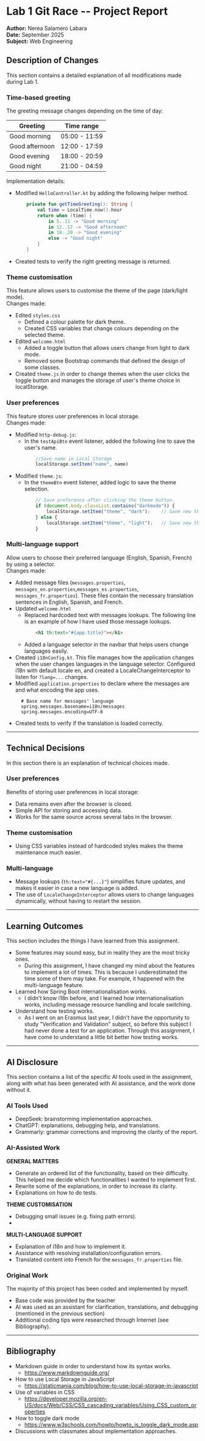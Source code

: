 # Lab 1 Git Race -- Project Report
**Author:** Nerea Salamero Labara<br>
**Date:** September 2025<br>
**Subject:** Web Engineering<br>


## Description of Changes
This section contains a detailed explanation of all modifications made during Lab 1.
### Time-based greeting
The greeting message changes depending on the time of day:

| **Greeting**   | **Time range** |
|----------------|----------------| 
| Good morning   | 05:00 - 11:59  |
| Good afternoon | 12:00 - 17:59  |
| Good evening   | 18:00 - 20:59  |
| Good night     | 21:00 - 04:59  |

Implementation details:
- Modified `HelloController.kt` by adding the following helper method.
    ``` kotlin
        private fun getTimeGreeting(): String {
            val time = LocalTime.now().hour
            return when (time) {
                in 5..11 -> "Good morning"
                in 12..17 -> "Good afternoon"
                in 18..20 -> "Good evening"
                else -> "Good night"
            }
        }
    ```
- Created tests to verify the right greeting message is returned. 


### Theme customisation
This feature allows users to customise the theme of the page (dark/light mode). <br>
Changes made:
- Edited `styles.css`
  - Defined a colour palette for dark theme.
  - Created CSS variables that change colours depending on the selected theme.
- Edited `welcome.html`
  - Added a toggle button that allows users change from light to dark mode.
  - Removed some Bootstrap commands that defined the design of some classes.
- Created `theme.js` in order to change themes when the user clicks the toggle button and manages the storage of user's
  theme choice in localStorage.

### User preferences
This feature stores user preferences in local storage. <br>
Changes made:
- Modified `http-debug.js`:
  - In the `testApiBtn` event listener, added the following line to save the user's name.
      ``` js
          //Save name in Local Storage
          localStorage.setItem("name", name)
      ```
- Modified `theme.js`:
  - In the `themeBtn` event listener, added logic to save the theme selection.
    ``` js
        // Save preference after clicking the theme button.
        if (document.body.classList.contains("darkmode")) {
            localStorage.setItem("theme", "dark");    // Save new theme
        } else {
            localStorage.setItem("theme", "light");   // Save new theme
        }
    ```

### Multi-language support
Allow users to choose their preferred language (English, Spanish, French) by using a selector. <br>
Changes made:
- Added message files (`messages.properties`, `messages_en.properties`,`messages_es.properties`,
  `messages_fr.properties`). These files contain the necessary translation sentences in English, Spanish, and French.
- Updated `welcome.html`
  - Replaced hardcoded text with messages lookups. The following line is an example of how I have used those message lookups.
      ``` html
          <h1 th:text="#{app.title}"></h1>
      ```
  - Added a language selector in the navbar that helps users change languages easily.
- Created `i18nConfig.kt`. This file manages how the application changes when the user changes languages in the 
  language selector. Configured i18n with default locale en, and created a LocaleChangeInterceptor to listen for
  `?lang=...` changes.
- Modified `application.properties` to declare where the messages are and what encoding the app uses.
  ``` properties
    # Base name for messages' language
    spring.messages.basename=i18n/messages
    spring.messages.encoding=UTF-8
  ```
- Created tests to verify if the translation is loaded correctly.

******

## Technical Decisions
In this section there is an explanation of technical choices made.
### User preferences
Benefits of storing user preferences in local storage:
- Data remains even after the browser is closed.
- Simple API for storing and accessing data.
- Works for the same source across several tabs in the browser.

### Theme customisation
- Using CSS variables instead of hardcoded styles makes the theme maintenance much easier.

### Multi-language
- Message lookups (`th:text="#{...}"`) simplifies future updates, and makes it easier in case a new language is added.
- The use of `LocaleChangeInterceptor` allows users to change languages dynamically, without having to restart the session.


******

## Learning Outcomes
This section includes the things I have learned from this assignment.<br>

- Some features may sound easy, but in reality they are the most tricky ones. 
  - During this assignment, I have changed my mind about the features to implement a lot of times. This is 
    because I underestimated the time some of them may take. For example, it happened with the multi-language feature.
- Learned how Spring Boot internationalisation works.
  - I didn't know i18n before, and I learned how internationalisation works, including message resource handling 
    and locale switching. 
- Understand how testing works.
  - As I went on an Erasmus last year, I didn't have the opportunity to study "Verification and Validation" subject,
    so before this subject I had never done a test for an application. Through this assignment, I have come to 
    understand a little bit better how testing works.
******

## AI Disclosure
This section contains a list of the specific AI tools used in the assignment, 
along with what has been generated with AI assistance, and the work done without it.
### AI Tools Used
- DeepSeek: brainstorming implementation approaches.
- ChatGPT: explanations, debugging help, and translations.
- Grammarly: grammar corrections and improving the clarity of the report.

### AI-Assisted Work
**GENERAL MATTERS**
- Generate an ordered list of the functionality, based on their difficulty. This helped me decide which functionalities
I wanted to implement first.
- Rewrite some of the explanations, in order to increase its clarity.
- Explanations on how to do tests.

**THEME CUSTOMISATION**
- Debugging small issues (e.g. fixing path errors).
- 

**MULTI-LANGUAGE SUPPORT**
- Explanation of i18n and how to implement it.
- Assistance with resolving installation/configuration errors.
- Translated content into French for the `messages_fr.properties` file.


### Original Work
The majority of this project has been coded and implemented by myself.
- Base code was provided by the teacher
- AI was used as an assistant for clarification, translations, and debugging (mentioned in the previous section)
- Additional coding tips were researched through Internet (see Bibliography).

******

## Bibliography
- Markdown guide in order to understand how its syntax works.
    - https://www.markdownguide.org/
- How to use Local Storage in JavaScript
    - https://staticmania.com/blog/how-to-use-local-storage-in-javascript
- Use of variables in CSS
  - https://developer.mozilla.org/en-US/docs/Web/CSS/CSS_cascading_variables/Using_CSS_custom_properties
- How to toggle dark mode
  - https://www.w3schools.com/howto/howto_js_toggle_dark_mode.asp
- Discussions with classmates about implementation approaches.
